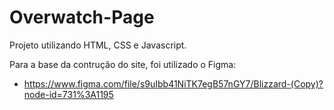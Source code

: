 # Overwatch-Page
Projeto utilizando HTML, CSS e Javascript.

Para a base da contrução do site, foi utilizado o Figma: 
- https://www.figma.com/file/s9uIbb41NiTK7egB57nGY7/Blizzard-(Copy)?node-id=731%3A1195
